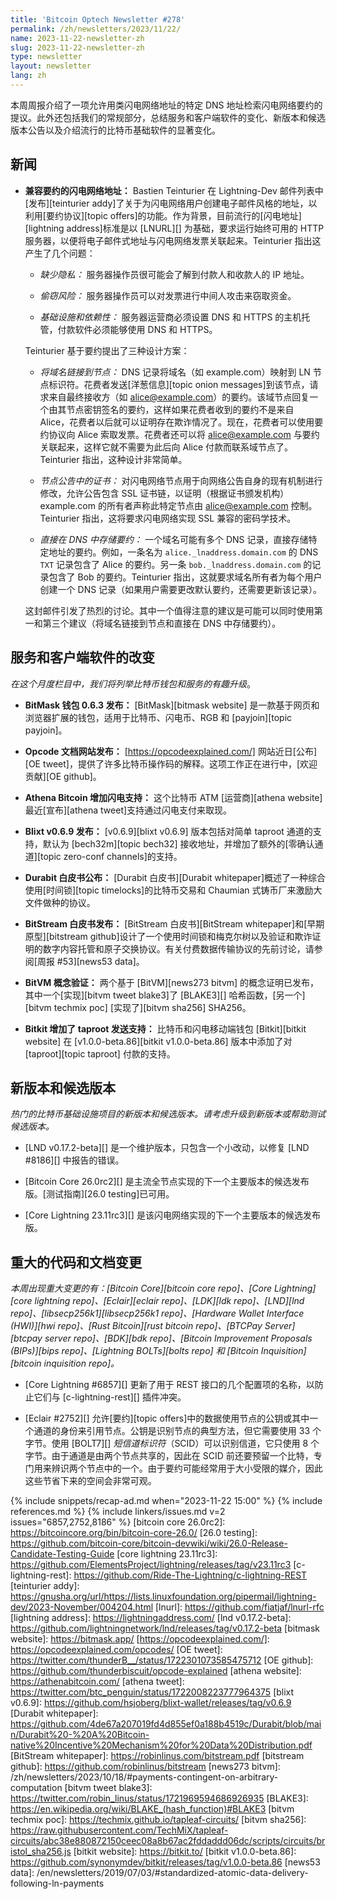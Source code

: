 ```yaml
---
title: 'Bitcoin Optech Newsletter #278'
permalink: /zh/newsletters/2023/11/22/
name: 2023-11-22-newsletter-zh
slug: 2023-11-22-newsletter-zh
type: newsletter
layout: newsletter
lang: zh
---
```

本周周报介绍了一项允许用类闪电网络地址的特定 DNS 地址检索闪电网络要约的提议。此外还包括我们的常规部分，总结服务和客户端软件的变化、新版本和候选版本公告以及介绍流行的比特币基础软件的显著变化。

## 新闻

- **<!--offers-compatible-ln-addresses-->兼容要约的闪电网络地址：** Bastien Teinturier 在 Lightning-Dev 邮件列表中[发布][teinturier addy]了关于为闪电网络用户创建电子邮件风格的地址，以利用[要约协议][topic offers]的功能。作为背景，目前流行的[闪电地址][lightning address]标准是以 [LNURL][] 为基础，要求运行始终可用的 HTTP 服务器，以便将电子邮件式地址与闪电网络发票关联起来。Teinturier 指出这产生了几个问题：

  * _缺少隐私：_ 服务器操作员很可能会了解到付款人和收款人的 IP 地址。

  * _偷窃风险：_ 服务器操作员可以对发票进行中间人攻击来窃取资金。

  * _基础设施和依赖性：_ 服务器运营商必须设置 DNS 和 HTTPS 的主机托管，付款软件必须能够使用 DNS 和 HTTPS。

  Teinturier 基于要约提出了三种设计方案：

  * _将域名链接到节点：_ DNS 记录将域名（如 example.com）映射到 LN 节点标识符。花费者发送[洋葱信息][topic onion messages]到该节点，请求来自最终接收方（如 alice@example.com）的要约。该域节点回复一个由其节点密钥签名的要约，这样如果花费者收到的要约不是来自 Alice，花费者以后就可以证明存在欺诈情况了。现在，花费者可以使用要约协议向 Alice 索取发票。花费者还可以将 alice@example.com 与要约关联起来，这样它就不需要为此后向 Alice 付款而联系域节点了。Teinturier 指出，这种设计非常简单。

  * _节点公告中的证书：_ 对闪电网络节点用于向网络公告自身的现有机制进行修改，允许公告包含 SSL 证书链，以证明（根据证书颁发机构）example.com 的所有者声称此特定节点由 alice@example.com 控制。Teinturier 指出，这将要求闪电网络实现 SSL 兼容的密码学技术。

  * _直接在 DNS 中存储要约：_ 一个域名可能有多个 DNS 记录，直接存储特定地址的要约。例如，一条名为 `alice._lnaddress.domain.com` 的 DNS `TXT` 记录包含了 Alice 的要约。另一条 `bob._lnaddress.domain.com` 的记录包含了 Bob 的要约。Teinturier 指出，这就要求域名所有者为每个用户创建一个 DNS 记录（如果用户需要更改默认要约，还需要更新该记录）。

  这封邮件引发了热烈的讨论。其中一个值得注意的建议是可能可以同时使用第一和第三个建议（将域名链接到节点和直接在 DNS 中存储要约）。

## 服务和客户端软件的改变

*在这个月度栏目中，我们将列举比特币钱包和服务的有趣升级*。

- **BitMask 钱包 0.6.3 发布：**
  [BitMask][bitmask website] 是一款基于网页和浏览器扩展的钱包，适用于比特币、闪电币、RGB 和 [payjoin][topic payjoin]。

- **Opcode 文档网站发布：**
  [https://opcodeexplained.com/] 网站近日[公布][OE tweet]，提供了许多比特币操作码的解释。这项工作正在进行中，[欢迎贡献][OE github]。

- **Athena Bitcoin 增加闪电支持：**
  这个比特币 ATM [运营商][athena website]最近[宣布][athena tweet]支持通过闪电支付来取现。

- **Blixt v0.6.9 发布：**
  [v0.6.9][blixt v0.6.9] 版本包括对简单 taproot 通道的支持，默认为 [bech32m][topic bech32] 接收地址，并增加了额外的[零确认通道][topic zero-conf channels]的支持。

- **Durabit 白皮书公布：**
  [Durabit 白皮书][Durabit whitepaper]概述了一种综合使用[时间锁][topic timelocks]的比特币交易和 Chaumian 式铸币厂来激励大文件做种的协议。

- **BitStream 白皮书发布：**
  [BitStream 白皮书][BitStream whitepaper]和[早期原型][bitstream github]设计了一个使用时间锁和梅克尔树以及验证和欺诈证明的数字内容托管和原子交换协议。有关付费数据传输协议的先前讨论，请参阅[周报 #53][news53 data]。

- **BitVM 概念验证：**
  两个基于 [BitVM][news273 bitvm] 的概念证明已发布，其中一个[实现][bitvm tweet blake3]了 [BLAKE3][] 哈希函数，[另一个][bitvm techmix poc] [实现了][bitvm sha256] SHA256。

- **Bitkit 增加了 taproot 发送支持：**
  比特币和闪电移动端钱包 [Bitkit][bitkit website] 在 [v1.0.0-beta.86][bitkit v1.0.0-beta.86] 版本中添加了对 [taproot][topic taproot] 付款的支持。

## 新版本和候选版本

*热门的比特币基础设施项目的新版本和候选版本。请考虑升级到新版本或帮助测试候选版本。*

- [LND v0.17.2-beta][] 是一个维护版本，只包含一个小改动，以修复 [LND #8186][] 中报告的错误。

- [Bitcoin Core 26.0rc2][] 是主流全节点实现的下一个主要版本的候选发布版。[测试指南][26.0 testing]已可用。

- [Core Lightning 23.11rc3][] 是该闪电网络实现的下一个主要版本的候选发布版。

## 重大的代码和文档变更

*本周出现重大变更的有：[Bitcoin Core][bitcoin core repo]、[Core Lightning][core lightning repo]、[Eclair][eclair repo]、[LDK][ldk repo]、[LND][lnd repo]、[libsecp256k1][libsecp256k1 repo]、[Hardware Wallet Interface (HWI)][hwi repo]、[Rust Bitcoin][rust bitcoin repo]、[BTCPay Server][btcpay server repo]、[BDK][bdk repo]、[Bitcoin Improvement Proposals (BIPs)][bips repo]、[Lightning BOLTs][bolts repo] 和 [Bitcoin Inquisition][bitcoin inquisition repo]。*

- [Core Lightning #6857][] 更新了用于 REST 接口的几个配置项的名称，以防止它们与 [c-lightning-rest][] 插件冲突。

- [Eclair #2752][] 允许[要约][topic offers]中的数据使用节点的公钥或其中一个通道的身份来引用节点。公钥是识别节点的典型方法，但它需要使用 33 个字节。使用 [BOLT7][] _短信道标识符_（SCID）可以识别信道，它只使用 8 个字节。由于通道是由两个节点共享的，因此在 SCID 前还要预留一个比特，专门用来辨识两个节点中的一个。由于要约可能经常用于大小受限的媒介，因此这些节省下来的空间会非常可观。

{% include snippets/recap-ad.md when="2023-11-22 15:00" %}
{% include references.md %}
{% include linkers/issues.md v=2 issues="6857,2752,8186" %}
[bitcoin core 26.0rc2]: https://bitcoincore.org/bin/bitcoin-core-26.0/
[26.0 testing]: https://github.com/bitcoin-core/bitcoin-devwiki/wiki/26.0-Release-Candidate-Testing-Guide
[core lightning 23.11rc3]: https://github.com/ElementsProject/lightning/releases/tag/v23.11rc3
[c-lightning-rest]: https://github.com/Ride-The-Lightning/c-lightning-REST
[teinturier addy]: https://gnusha.org/url/https://lists.linuxfoundation.org/pipermail/lightning-dev/2023-November/004204.html
[lnurl]: https://github.com/fiatjaf/lnurl-rfc
[lightning address]: https://lightningaddress.com/
[lnd v0.17.2-beta]: https://github.com/lightningnetwork/lnd/releases/tag/v0.17.2-beta
[bitmask website]: https://bitmask.app/
[https://opcodeexplained.com/]: https://opcodeexplained.com/opcodes/
[OE tweet]: https://twitter.com/thunderB__/status/1722301073585475712
[OE github]: https://github.com/thunderbiscuit/opcode-explained
[athena website]: https://athenabitcoin.com/
[athena tweet]: https://twitter.com/btc_penguin/status/1722008223777964375
[blixt v0.6.9]: https://github.com/hsjoberg/blixt-wallet/releases/tag/v0.6.9
[Durabit whitepaper]: https://github.com/4de67a207019fd4d855ef0a188b4519c/Durabit/blob/main/Durabit%20-%20A%20Bitcoin-native%20Incentive%20Mechanism%20for%20Data%20Distribution.pdf
[BitStream whitepaper]: https://robinlinus.com/bitstream.pdf
[bitstream github]: https://github.com/robinlinus/bitstream
[news273 bitvm]: /zh/newsletters/2023/10/18/#payments-contingent-on-arbitrary-computation
[bitvm tweet blake3]: https://twitter.com/robin_linus/status/1721969594686926935
[BLAKE3]: https://en.wikipedia.org/wiki/BLAKE_(hash_function)#BLAKE3
[bitvm techmix poc]: https://techmix.github.io/tapleaf-circuits/
[bitvm sha256]: https://raw.githubusercontent.com/TechMiX/tapleaf-circuits/abc38e880872150ceec08a8b67ac2fddaddd06dc/scripts/circuits/bristol_sha256.js
[bitkit website]: https://bitkit.to/
[bitkit v1.0.0-beta.86]: https://github.com/synonymdev/bitkit/releases/tag/v1.0.0-beta.86
[news53 data]: /en/newsletters/2019/07/03/#standardized-atomic-data-delivery-following-ln-payments
